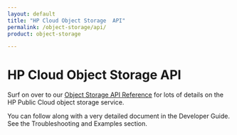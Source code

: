 ```yaml
---
layout: default
title: "HP Cloud Object Storage  API"
permalink: /object-storage/api/
product: object-storage

---
```

# HP Cloud Object Storage  API

Surf on over to our [Object Storage API Reference](/api/object-storage) for lots of details on the HP Public Cloud object storage service.  

<!-- For a detailed overview of how to interact with the Object Storage REST API using cURL:

<iframe src="http://player.vimeo.com/video/32288319?title=0&amp;byline=0&amp;portrait=0" width="640" height="464" frameborder="0"> </iframe> -->

You can follow along with a very detailed document in the Developer Guide. See the Troubleshooting and Examples section.
